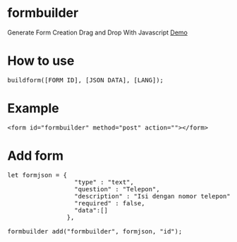 # formbuilder
Generate Form Creation Drag and Drop With Javascript <a href="http://hangsbreaker.github.io/formbuilder/">Demo</a>

# How to use
<pre>buildform([FORM ID], [JSON DATA], [LANG]);</pre>
# Example
<pre>&lt;form id="formbuilder" method="post" action=""&gt;&lt;/form&gt;
<script>
const form = {
                "title" : "Judul Formulir",
                "description" : "Deskripsi Formulir",
                "form" : [
                            {
                              "type" : "text",
                              "question" : "Nama",
                              "description" : "Isi dengan nama lengkap",
                              "required" : true,
                              "data":[]
                            },
                            {
                              "type" : "select",
                              "question" : "Kelamin",
                              "description" : "",
                              "required" : true,
                              "data" : [
                                          "Laki - laki",
                                          "Perempuan"
                                      ]
                            }
                          ]
              };

buildform("formbuilder", form, "id");
</script></pre>
# Add form
<pre>let formjson = {
                  "type" : "text",
                  "question" : "Telepon",
                  "description" : "Isi dengan nomor telepon",
                  "required" : false,
                  "data":[]
                },
  
formbuilder_add("formbuilder", formjson, "id");</pre>
